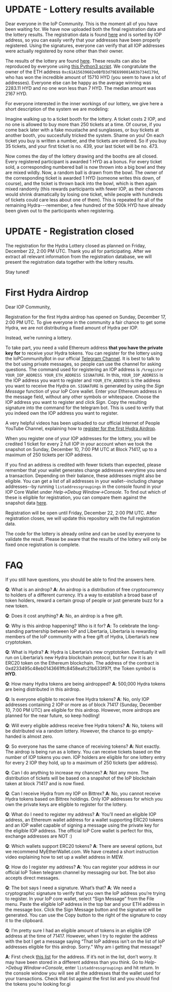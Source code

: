 UPDATE - Lottery results available
==================================

Dear everyone in the IoP Community. This is the moment all of you have been waiting for. We have now uploaded both the final registration data and the lottery results. The registration data is found [here](src/data/registration.json) and is sorted by IOP address, so you can easily verify that your addresses have been properly registered. Using the signatures, everyone can verify that all IOP addresses were actually registered by none other than their owner.

The results of the lottery are found [here](src/data/lottery_results.json). These results can also be reproduced by everyone using [this Python3 script](src/data/hydra_lottery.py). We congratulate the owner of the ETH address `0xc61A15639602e0BfD3d79E699001A03b734d179d`, who has won the incredible amount of 15710 HYD (you seem to have a lot of addresses). Everyone else can be happy as the average winning was 2283.11 HYD and no one won less than 7 HYD. The median amount was 2167 HYD.

For everyone interested in the inner workings of our lottery, we give here a short description of the system we are modeling: 

Imagine walking up to a ticket booth for the lottery. A ticket costs 2 IOP, and no one is allowed to buy more than 250 tickets at a time. Of course, if you come back later with a fake moustache and sunglasses, or buy tickets at another booth, you succesfully tricked the system. Shame on you! On each ticket you buy is written a number, and the tickets are ordered. So if you buy 35 tickets, and your first ticket is no. 439, your last ticket will be no. 473. 

Now comes the day of the lottery drawing and the booths are all closed. Every registered participant is awarded 1 HYD as a bonus. For every ticket sold, a corresponding numbered ball is now thrown into a big bowl and they are mixed wildly. Now, a random ball is drawn from the bowl. The owner of the corresponding ticket is awarded 1 HYD (someone writes this down, of course), and the ticket is thrown back into the bowl, which is then again mixed randomly (this rewards participants with fewer IOP, as their chances would shrink dramatically by losing one ticket, while people with hundreds of tickets could care less about one of them). This is repeated for all of the remaining Hydra---remember, a few hundred of the 500k HYD have already been given out to the participants when registering.


UPDATE - Registration closed
============================

The registration for the Hydra Lottery closed as planned on Friday, December 22, 2:00 PM UTC. Thank you all for participating. After we extract all relevant information from the registration database, we will present the registration data together with the lottery results.

Stay tuned!


First Hydra Airdrop
===================

Dear IOP Community,

Registration for the first Hydra airdrop has opened on Sunday, December 17, 2:00 PM UTC. To give everyone in the community a fair chance to get some Hydra, we are not distributing a fixed amount of Hydra per IOP.

Instead, we’re running a lottery.

To take part, you need a valid Ethereum address **that you have the private key for** to receive your Hydra tokens. You can register for the lottery using the IoPCommunityBot in our official [Telegram Channel](https://t.me/IoPofficial). It is best to talk to the bot using private messages, so people can use the channel for asking questions. The command used for registering an IOP address is `/%register YOUR_IOP_ADDRESS YOUR_ETH_ADDRESS SIGNATURE`. In this, `YOUR_IOP_ADDRESS` is the IOP address you want to register and `YOUR_ETH_ADDRESS` is the address you want to receive the Hydra on. `SIGNATURE` is generated by using the *Sign Message* function of your IoP Core wallet. Enter your Ethereum address in the message field, without any other symbols or whitespace. Choose the IOP address you want to register and click *Sign*. Copy the resulting signature into the command for the telegram bot. This is used to verify that you indeed own the IOP address you want to register.

A very helpful videos has been uploaded to our official Internet of People YouTube Channel, explaining how to [register for the first Hydra Airdrop](https://youtu.be/hvMySKfQZ7Q).

When you register one of your IOP addresses for the lottery, you will be credited 1 ticket for every 2 full IOP in your account when we took the snapshot on Sunday, December 10, 7:00 PM UTC at Block 71417, up to a maximum of 250 tickets per IOP address. 

If you find an address is credited with fewer tickets than expected, please remember that your wallet generates change addresses everytime you send a transaction. Depending on their balance, these addresses might also be eligible. You can get a list of all addresses in your wallet--including change addresses--by running `listaddressgroupings` in the console found in your IOP Core Wallet under *Help->Debug Window->Console*. To find out which of these is eligible for registration, you can compare them against the snapshot data [here](src/data/snapshot.json). 

Registration will be open until Friday, December 22, 2:00 PM UTC. After registration closes, we will update this repository with the full registration data. 

The code for the lottery is already online and can be used by everyone to validate the result. Please be aware that the results of the lottery will only be fixed once registration is complete.

# FAQ

If you still have questions, you should be able to find the answers here.

**Q**: What is an airdrop?
**A**: An airdrop is a distribution of free cryptocurrency to holders of a different currency. It’s a way to establish a broad base of token holders, reward a certain group of people or just generate buzz for a new token.

**Q**: Does it cost anything?
**A**: No, an airdrop is a free gift.

**Q**: Why is this airdrop happening? Who is it for?
**A**: To celebrate the long-standing partnership between IoP and Libertaria, Libertaria is rewarding members of the IoP community with a free gift of Hydra, Libertaria’s new cryptotoken.

**Q**: What is Hydra?
**A**: Hydra is Libertaria’s new cryptotoken. Eventually it will run on Libertaria’s new Hydra blockchain protocol, but for now it is an ERC20 token on the Ethereum blockchain. The address of the contract is 0xd233495c48eb0143661ffc8458eafc21b633f97f, the Token symbol is **HYD**.

**Q**: How many Hydra tokens are being airdropped?
**A**: 500,000 Hydra tokens are being distributed in this airdrop.

**Q**: Is everyone eligible to receive free Hydra tokens?
**A**: No, only IOP addresses containing 2 IOP or more as of block 71417 (Sunday, December 10, 7:00 PM UTC) are eligible for this airdrop. However, more airdrops are planned for the near future, so keep hodling!

**Q**: Will every eligible address receive free Hydra tokens?
**A**: No, tokens will be distributed via a random lottery. However, the chance to go empty-handed is almost zero.

**Q**: So everyone has the same chance of receiving tokens?
**A**: Not exactly. The airdrop is being run as a lottery. You can receive tickets based on the number of IOP tokens you own. IOP holders are eligible for one lottery entry for every 2 IOP they hold, up to a maximum of 250 tickets (per address).

**Q**: Can I do anything to increase my chances?
**A**: Not any more. The distribution of tickets will be based on a snapshot of the IoP blockchain taken at block 71417 and is now fixed.

**Q**: Can I receive Hydra from my IOP on Bittrex?
**A**: No, you cannot receive Hydra tokens based on Bittrex holdings. Only IOP addresses for which you own the private keys are eligible to register for the lottery.

**Q**: What do I need to register my address?
**A**: You’ll need an eligible IOP address, an Ethereum wallet address for a wallet supporting ERC20 tokens and an IOP wallet capable of signing a message using the private key for the eligible IOP address. The official IoP Core wallet is perfect for this, exchange addresses are NOT :)

**Q**: Which wallets support ERC20 tokens?
**A**: There are several options, but we recommend MyEtherWallet.com. We have created a short instruction video explaining how to set up a wallet address in MEW.

**Q**: How do I register my address?
**A**: You can register your address in our official IoP Token telegram channel by messaging our bot. The bot also accepts direct messages.

**Q**: The bot says I need a signature. What’s that?
**A**: We need a cryptographic signature to verify that you own the IoP address you’re trying to register. In your IoP core wallet, select “Sign Message” from the File menu. Paste the eligible IoP address in the top bar and your ETH address in the message box. Click the Sign Message button and the signature will be generated. You can use the Copy button to the right of the signature to copy it to the clipboard.

**Q**: I’m pretty sure I had an eligible amount of tokens in an eligible IOP address at the time of 71417. However, when I try to register the address with the bot I get a message saying “That IoP address isn't on the list of IoP addresses eligible for this airdrop. Sorry.” Why am i getting that message?

**A**: First check [this list](src/data/snapshot.json) for the address. If it’s not in the list, don’t worry. It may have been stored in a different address than you think. Go to *Help->Debug Window->Console*, enter `listaddressgroupings` and hit return. In the console window you will see all the addresses that the wallet used for your transactions. Check that list against the first list and you should find the tokens you’re looking for.gi
